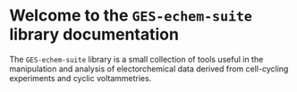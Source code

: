 # Welcome to the `GES-echem-suite` library documentation 

The `GES-echem-suite` library is a small collection of tools useful in the manipulation and
analysis of electorchemical data derived from cell-cycling experiments and cyclic 
voltammetries.